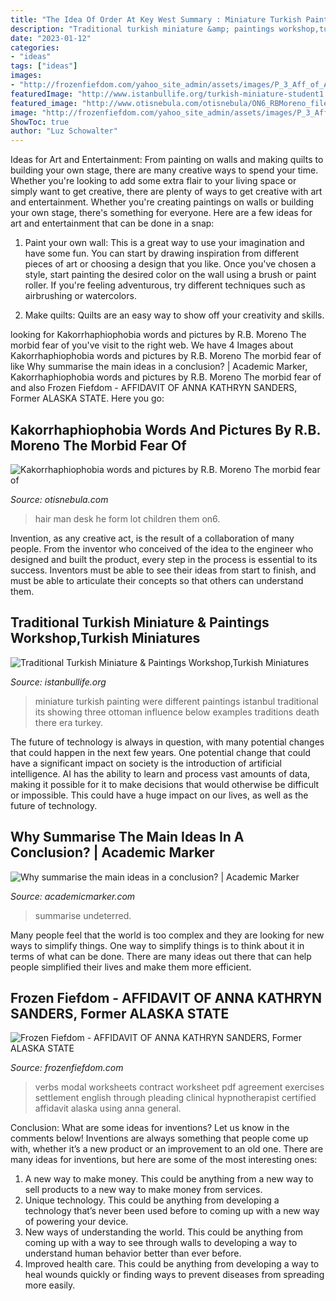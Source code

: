```yaml
---
title: "The Idea Of Order At Key West Summary : Miniature Turkish Painting Were Different Paintings Istanbul Traditional Its Showing Three Ottoman Influence Below Examples Traditions Death There Era Turkey"
description: "Traditional turkish miniature &amp; paintings workshop,turkish miniatures"
date: "2023-01-12"
categories:
- "ideas"
tags: ["ideas"]
images:
- "http://frozenfiefdom.com/yahoo_site_admin/assets/images/P_3_Aff_of_Anna_K_S.337110858.jpg"
featuredImage: "http://www.istanbullife.org/turkish-miniature-student1.jpg"
featured_image: "http://www.otisnebula.com/otisnebula/ON6_RBMoreno_files/kakorrhaphiophobia_13.jpg"
image: "http://frozenfiefdom.com/yahoo_site_admin/assets/images/P_3_Aff_of_Anna_K_S.337110858.jpg"
ShowToc: true
author: "Luz Schowalter"
---
```



Ideas for Art and Entertainment: From painting on walls and making quilts to building your own stage, there are many creative ways to spend your time.
Whether you're looking to add some extra flair to your living space or simply want to get creative, there are plenty of ways to get creative with art and entertainment. Whether you're creating paintings on walls or building your own stage, there's something for everyone. Here are a few ideas for art and entertainment that can be done in a snap:
1. Paint your own wall: This is a great way to use your imagination and have some fun. You can start by drawing inspiration from different pieces of art or choosing a design that you like. Once you've chosen a style, start painting the desired color on the wall using a brush or paint roller. If you're feeling adventurous, try different techniques such as airbrushing or watercolors.

2. Make quilts: Quilts are an easy way to show off your creativity and skills.

	

		
looking for Kakorrhaphiophobia words and pictures by R.B. Moreno The morbid fear of you've visit to the right web. We have 4 Images about Kakorrhaphiophobia words and pictures by R.B. Moreno The morbid fear of like Why summarise the main ideas in a conclusion? | Academic Marker, Kakorrhaphiophobia words and pictures by R.B. Moreno The morbid fear of and also Frozen Fiefdom - AFFIDAVIT OF ANNA KATHRYN SANDERS, Former ALASKA STATE. Here you go:
		
    
## Kakorrhaphiophobia Words And Pictures By R.B. Moreno The Morbid Fear Of

<img loading=lazy src="http://www.otisnebula.com/otisnebula/ON6_RBMoreno_files/kakorrhaphiophobia_13.jpg" onerror="this.onerror=null;this.src='https://tse4.mm.bing.net/th?id=OIP.0oPhwouOwX_SNeDK4VQe0wHaFF&amp;pid=15.1';" alt="Kakorrhaphiophobia words and pictures by R.B. Moreno The morbid fear of">

_Source: otisnebula.com_

>hair man desk he form lot children them on6. 

	

Invention, as any creative act, is the result of a collaboration of many people. From the inventor who conceived of the idea to the engineer who designed and built the product, every step in the process is essential to its success. Inventors must be able to see their ideas from start to finish, and must be able to articulate their concepts so that others can understand them.

    
## Traditional Turkish Miniature &amp; Paintings Workshop,Turkish Miniatures

<img loading=lazy src="http://www.istanbullife.org/turkish-miniature-student1.jpg" onerror="this.onerror=null;this.src='https://tse1.mm.bing.net/th?id=OIP.VRLa1wqkLWu_-b4J8hKHDgHaCw&amp;pid=15.1';" alt="Traditional Turkish Miniature &amp; Paintings Workshop,Turkish Miniatures">

_Source: istanbullife.org_

>miniature turkish painting were different paintings istanbul traditional its showing three ottoman influence below examples traditions death there era turkey. 

	

The future of technology is always in question, with many potential changes that could happen in the next few years. One potential change that could have a significant impact on society is the introduction of artificial intelligence. AI has the ability to learn and process vast amounts of data, making it possible for it to make decisions that would otherwise be difficult or impossible. This could have a huge impact on our lives, as well as the future of technology.

    
## Why Summarise The Main Ideas In A Conclusion? | Academic Marker

<img loading=lazy src="https://academicmarker.com/wp-content/uploads/2020/09/Summary-of-Main-Ideas-1.2-Example-A.png" onerror="this.onerror=null;this.src='https://tse3.mm.bing.net/th?id=OIP.n-SdxOh-uBwDvQQylbFwzgHaEJ&amp;pid=15.1';" alt="Why summarise the main ideas in a conclusion? | Academic Marker">

_Source: academicmarker.com_

>summarise undeterred. 

	

Many people feel that the world is too complex and they are looking for new ways to simplify things. One way to simplify things is to think about it in terms of what can be done. There are many ideas out there that can help people simplified their lives and make them more efficient.

    
## Frozen Fiefdom - AFFIDAVIT OF ANNA KATHRYN SANDERS, Former ALASKA STATE

<img loading=lazy src="http://frozenfiefdom.com/yahoo_site_admin/assets/images/P_3_Aff_of_Anna_K_S.337110858.jpg" onerror="this.onerror=null;this.src='https://tse2.mm.bing.net/th?id=OIP.DhiqivigPtvKWBJ8AYKn-wHaJs&amp;pid=15.1';" alt="Frozen Fiefdom - AFFIDAVIT OF ANNA KATHRYN SANDERS, Former ALASKA STATE">

_Source: frozenfiefdom.com_

>verbs modal worksheets contract worksheet pdf agreement exercises settlement english through pleading clinical hypnotherapist certified affidavit alaska using anna general. 

	

Conclusion: What are some ideas for inventions? Let us know in the comments below!
Inventions are always something that people come up with, whether it’s a new product or an improvement to an old one. There are many ideas for inventions, but here are some of the most interesting ones:
1. A new way to make money. This could be anything from a new way to sell products to a new way to make money from services.
2. Unique technology. This could be anything from developing a technology that’s never been used before to coming up with a new way of powering your device.
3. New ways of understanding the world. This could be anything from coming up with a way to see through walls to developing a way to understand human behavior better than ever before. 
4. Improved health care. This could be anything from developing a way to heal wounds quickly or finding ways to prevent diseases from spreading more easily.

